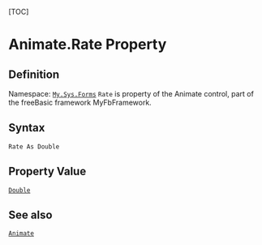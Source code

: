 [TOC]
# Animate.Rate Property

## Definition
Namespace: [`My.Sys.Forms`](My.Sys.Forms.md)
`Rate` is property of the Animate control, part of the freeBasic framework MyFbFramework.
## Syntax
```freeBasic
Rate As Double
```
## Property Value
[`Double`]("https://www.freebasic.net/wiki/KeyPgDouble")
## See also
[`Animate`](Animate.md)
